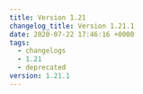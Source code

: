 ```yaml
---
title: Version 1.21
changelog_title: Version 1.21.1
date: 2020-07-22 17:46:16 +0000
tags:
  - changelogs
  - 1.21
  - deprecated
version: 1.21.1
---
```


<script src="https://gist.github.com/spinnaker-release/98c3bab183b507662a8f5524e54626d4.js?file=1.21.1.md"></script>
<script src="https://gist.github.com/spinnaker-release/98c3bab183b507662a8f5524e54626d4.js?file=1.21.0.md"></script>
